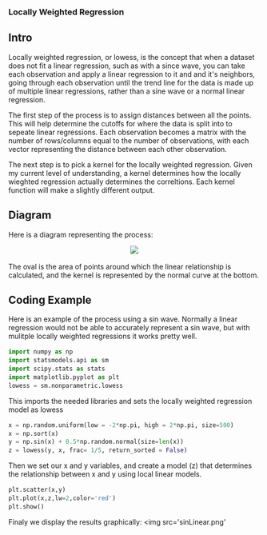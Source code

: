 <script type="text/javascript"
  src="https://cdnjs.cloudflare.com/ajax/libs/mathjax/2.7.0/MathJax.js?config=TeX-AMS_CHTML">
</script>
<script type="text/x-mathjax-config">
  MathJax.Hub.Config({
    tex2jax: {
      inlineMath: [['$','$'], ['\\(','\\)']],
      processEscapes: true},
      jax: ["input/TeX","input/MathML","input/AsciiMath","output/CommonHTML"],
      extensions: ["tex2jax.js","mml2jax.js","asciimath2jax.js","MathMenu.js","MathZoom.js","AssistiveMML.js", "[Contrib]/a11y/accessibility-menu.js"],
      TeX: {
      extensions: ["AMSmath.js","AMSsymbols.js","noErrors.js","noUndefined.js"],
      equationNumbers: {
      autoNumber: "AMS"
      }
    }
  });
</script>


### Locally Weighted Regression

## Intro
Locally weighted regression, or lowess, is the concept that when a dataset does not fit a linear regression, such as with a since wave, you can take each observation and apply a linear regression to it and and it's neighbors, going through each observation until the trend line for the data is made up of multiple linear regressions, rather than a sine wave or a normal linear regression. 

The first step of the process is to assign distances between all the points. This will help determine the cutoffs for where the data is split into to sepeate linear regressions. Each observation becomes a matrix with the number of rows/columns equal to the number of observations, with each vector representing the distance between each other observation.

The next step is to pick a kernel for the locally weighted regression. Given my current level of understanding, a kernel determines how the locally wieghted regression actually determines the correltions. Each kernel function will make a slightly different output.

## Diagram
Here is a diagram representing the process:
<figure>
<center>
<img src='https://drive.google.com/uc?id=1rWcjflTXOfPsuKa71dr_ruqgqklfcSO_' 
width='500px' />
<figcaption></figcaption></center>
</figure>

The oval is the area of points around which the linear relationship is calculated, and the kernel is represented by the normal curve at the bottom. 


## Coding Example

Here is an example of the process using a sin wave. Normally a linear regression would not be able to accurately represent a sin wave, but with mulitple locally weighted regressions it works pretty well.

```Python
import numpy as np
import statsmodels.api as sm
import scipy.stats as stats
import matplotlib.pyplot as plt
lowess = sm.nonparametric.lowess
```

This imports the needed libraries and sets the locally weighted regression model as lowess

```Python
x = np.random.uniform(low = -2*np.pi, high = 2*np.pi, size=500)
x = np.sort(x)
y = np.sin(x) + 0.5*np.random.normal(size=len(x))
z = lowess(y, x, frac= 1/5, return_sorted = False)
```

Then we set our x and y variables, and create a model (z) that determines the relationship between x and y using local linear models.

```Python
plt.scatter(x,y)
plt.plot(x,z,lw=2,color='red')
plt.show()
```

Finaly we display the results graphically: 
<img src='sinLinear.png'

